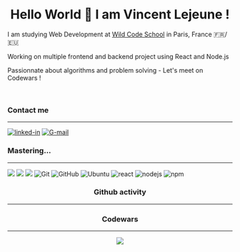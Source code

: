 <h1 align="center">Hello World 👋 I am Vincent Lejeune !</h1>
<p>I am studying Web Development at <a href="https://www.wildcodeschool.com/fr-FR">Wild Code School</a> in Paris, France 🇫🇷/🇪🇺</p>
<p>Working on multiple frontend and backend project using React and Node.js</p>
<p>Passionnate about algorithms and problem solving - Let's meet on Codewars !</p>
<br>


<h3>Contact me</h3>

---

<div align="left">
<a href="https://www.linkedin.com/in/vincent-lejeune-285834221/" target="_blank"><img alt="linked-in" src="https://img.shields.io/badge/linkedin-%230077B5.svg?&style=for-the-badge&logo=linkedin&logoColor=white" /></a>
<a href="mailto:vincentcmlejeune@gmail.com" target="_blank"><img alt="G-mail" src="https://img.shields.io/badge/-Gmail-c14438?style=for-the-badge&logo=Gmail&logoColor=white" /></a>
</div>


<h3>Mastering...</h3>

---

<div align="left">
<img src="https://img.shields.io/badge/javascript%20-%23323330.svg?&style=for-the-badge&logo=javascript&logoColor=%23F7DF1E"/>
<img src="https://img.shields.io/badge/html5%20-%23E34F26.svg?&style=for-the-badge&logo=html5&logoColor=white"/>
<img src="https://img.shields.io/badge/css3%20-%231572B6.svg?&style=for-the-badge&logo=css3&logoColor=white"/>
<img alt="Git" src="https://img.shields.io/badge/git-%23F05033.svg?style=for-the-badge&logo=git&logoColor=white"/>
<img alt="GitHub" src="https://img.shields.io/badge/github-%23121011.svg?style=for-the-badge&logo=github&logoColor=white"/>
<img alt="Ubuntu" src="https://img.shields.io/badge/Ubuntu-E95420?style=for-the-badge&logo=ubuntu&logoColor=white" />
<img alt="react" src="https://img.shields.io/badge/react%20-%2320232a.svg?&style=for-the-badge&logo=react&logoColor=%2361DAFB" />
<img alt="nodejs" src="https://img.shields.io/badge/node.js%20-%2343853D.svg?&style=for-the-badge&logo=node.js&logoColor=white" />
<img alt="npm" src="https://img.shields.io/badge/NPM-%23000000.svg?style=for-the-badge&logo=npm&logoColor=white"/> 
</div>

<h3 align="center">Github activity</h3>

---



<h3 align="center">Codewars</h3>

---

<div align="center"><a href="https://www.codewars.com/users/VincentCMLejeune" target="_blank"><img src="https://www.codewars.com/users/VincentCMLejeune/badges/large"></a></div>
